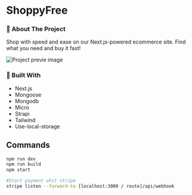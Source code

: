 # ShoppyFree

### 💨 About The Project

Shop with speed and ease on our Next.js-powered ecommerce site. Find what you need and buy it fast!

![Project previe image](https://res.cloudinary.com/dhpxqwsym/image/upload/w_1280,h_720,c_fill/v1678870284/documentations/shoppyfree_nlhhfy)

### 💨 Built With

- Next.js
- Mongoose
- Mongodb
- Micro
- Strapi
- Tailwind
- Use-local-storage

## Commands

```bash
npm run dev
npm run build
npm start

#Start payment whit stripe
stripe listen --forward-to [localhost:3000 / route]/api/webhook
```
